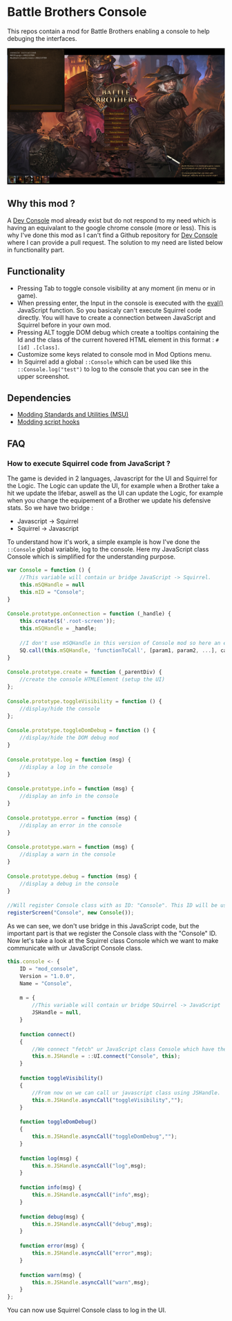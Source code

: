 # **Battle Brothers Console**
This repos contain a mod for Battle Brothers enabling a console to help debuging the interfaces.

![This is an image](./readme/img.png)

## **Why this mod ?**
A [Dev Console](https://www.nexusmods.com/battlebrothers/mods/380?tab=posts) mod already exist but do not respond to my need which is having an equivalant to the google chrome console (more or less). This is why I've done this mod as I can't find a Github repository for [Dev Console](https://www.nexusmods.com/battlebrothers/mods/380?tab=posts) where I can provide a pull request. The solution to my need are listed below in functionality part.

## **Functionality**
- Pressing Tab to toggle console visibility at any moment (in menu or in game).
- When pressing enter, the Input in the console is executed with the [eval()](https://developer.mozilla.org/fr/docs/Web/JavaScript/Reference/Global_Objects/eval) JavaScript function. So you basicaly can't execute Squirrel code directly. You will have to create a connection between JavaScript and Squirrel before in your own mod.
- Pressing ALT toggle DOM debug which create a tooltips containing the Id and the class of the current hovered HTML element in this format : `#[id] .[class]`.
- Customize some keys related to console mod in Mod Options menu.
- In Squirrel add a global `::Console` which can be used like this `::Console.log("test")` to log to the console that you can see in the upper screenshot.

## **Dependencies**
- [Modding Standards and Utilities (MSU)](https://www.nexusmods.com/battlebrothers/mods/479)
- [Modding script hooks](https://www.nexusmods.com/battlebrothers/mods/42)

## **FAQ**
### **How to execute Squirrel code from JavaScript ?**

The game is devided in 2 languages, Javascript for the UI and Squirrel for the Logic. The Logic can update the UI, for example when a Brother take a hit we update the lifebar, aswell as the UI can update the Logic, for example when you change the equipement of a Brother we update his defensive stats. So we have two bridge :
- Javascript -> Squirrel
- Squirrel -> Javascript

To understand how it's work, a simple example is how I've done the `::Console` global variable, log to the console. Here my JavaScript class Console which is simplified for the understanding purpose.

```js
var Console = function () {
    //This variable will contain ur bridge JavaScript -> Squirrel.
	this.mSQHandle = null
	this.mID = "Console";
}

Console.prototype.onConnection = function (_handle) {
	this.create($('.root-screen'));
	this.mSQHandle = _handle;

    //I don't use mSQHandle in this version of Console mod so here an example on how to use it. SQ is defined globaly and exist in the current context. The first parameter is ur bridge, the second the Squirrel function to call, the third an array with the parameters for this squirrel function and finally the callback which is called after executing the desired Squirrel function.
    SQ.call(this.mSQHandle, 'functionToCall', [param1, param2, ...], callback);
}

Console.prototype.create = function (_parentDiv) {
    //create the console HTMLElement (setup the UI)
};

Console.prototype.toggleVisibility = function () {
    //display/hide the console
};

Console.prototype.toggleDomDebug = function () {
    //display/hide the DOM debug mod
}

Console.prototype.log = function (msg) {
    //display a log in the console
}

Console.prototype.info = function (msg) {
    //display an info in the console
}

Console.prototype.error = function (msg) {
    //display an error in the console
}

Console.prototype.warn = function (msg) {
    //display a warn in the console
}

Console.prototype.debug = function (msg) {
    //display a debug in the console
}

//Will register Console class with as ID: "Console". This ID will be used SQuirrel side to create a bridge SQuirrel -> JavaScript
registerScreen("Console", new Console());
```

As we can see, we don't use bridge in this JavaScript code, but the important part is that we register the Console class with the "Console" ID. Now let's take a look at the Squirrel class Console which we want to make communicate with ur JavaScript Console class.

```js
this.console <- {
	ID = "mod_console",
	Version = "1.0.0",
	Name = "Console",

	m = {
        //This variable will contain ur bridge SQuirrel -> JavaScript
		JSHandle = null,
	}

	function connect()
	{
        //We connect "fetch" ur JavaScript class Console which have the id Console (first parameter) and put it in JSHandle
		this.m.JSHandle = ::UI.connect("Console", this);
	}

	function toggleVisibility()
	{
        //From now on we can call ur javascript class using JSHandle.
		this.m.JSHandle.asyncCall("toggleVisibility","");
	}

	function toggleDomDebug()
	{
		this.m.JSHandle.asyncCall("toggleDomDebug","");
	}

	function log(msg) {
		this.m.JSHandle.asyncCall("log",msg);
	}

    function info(msg) {
		this.m.JSHandle.asyncCall("info",msg);
    }

    function debug(msg) {
		this.m.JSHandle.asyncCall("debug",msg);
    }

    function error(msg) {
		this.m.JSHandle.asyncCall("error",msg);
    }

    function warn(msg) {
		this.m.JSHandle.asyncCall("warn",msg);
    }
};
```
You can now use Squirrel Console class to log in the UI.